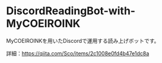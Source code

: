 # DiscordReadingBot-with-MyCOEIROINK
MyCOEIROINKを用いたDiscordで運用する読み上げボットです。

詳細：https://qiita.com/Sco/items/2c1008e0fd4b47e1dc8a
